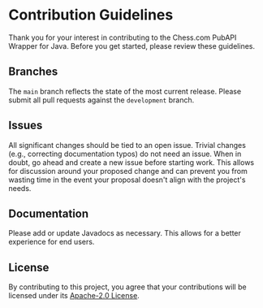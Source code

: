 # Contribution Guidelines
Thank you for your interest in contributing to the Chess.com PubAPI Wrapper for Java. Before you get started, please review these guidelines.

## Branches
The `main` branch reflects the state of the most current release. Please submit all pull requests against the `development` branch.

## Issues 
All significant changes should be tied to an open issue. Trivial changes (e.g., correcting documentation typos) do not need an issue. When in doubt, go ahead and create a new issue before starting work. This allows for discussion around your proposed change and can prevent you from wasting time in the event your proposal doesn't align with the project's needs.

## Documentation
Please add or update Javadocs as necessary. This allows for a better experience for end users.

## License
By contributing to this project, you agree that your contributions will be licensed under its [Apache-2.0 License](https://github.com/sornerol/chess-com-pubapi-java-wrapper/blob/main/LICENSE).